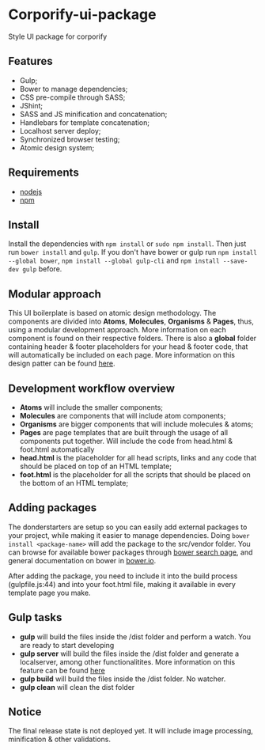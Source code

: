# Corporify-ui-package
Style UI package for corporify

## Features
- Gulp;
- Bower to manage dependencies;
- CSS pre-compile through SASS;
- JShint;
- SASS and JS minification and concatenation;
- Handlebars for template concatenation;
- Localhost server deploy;
- Synchronized browser testing;
- Atomic design system;

## Requirements
- [nodejs](https://nodejs.org/)
- [npm](https://www.npmjs.com/)

## Install
Install the dependencies with `npm install` or `sudo npm install`. Then just run `bower install` and `gulp`. If you don't have bower or gulp run `npm install --global bower`, `npm install --global gulp-cli` and `npm install --save-dev gulp` before.

## Modular approach
This UI boilerplate is based on atomic design methodology. The components are divided into **Atoms**, **Molecules**, **Organisms** & **Pages**, thus, using a modular development approach. More information on each component is found on their respective folders. There is also a **global** folder containing header & footer placeholders for your head & footer code, that will automatically be included on each page. More information on this design patter can be found [here](http://patternlab.io/about.html).

## Development workflow overview
- **Atoms** will include the smaller components;
- **Molecules** are components that will include atom components;
- **Organisms** are bigger components that will include molecules & atoms;
- **Pages** are page templates that are built through the usage of all components put together. Will include the code from head.html & foot.html automatically
- **head.html** is the placeholder for all head scripts, links and any code that should be placed on top of an HTML template;
- **foot.html** is the placeholder for all the scripts that should be placed on the bottom of an HTML template;

## Adding packages
The donderstarters are setup so you can easily add external packages to your project, while making it easier to manage dependencies. Doing
`bower install <package-name>` will add the package to the src/vendor folder. You can browse for available bower packages through [bower search page](http://bower.io/search/), and general documentation on bower in [bower.io](http://bower.io/).

After adding the package, you need to include it into the build process (gulpfile.js:44) and into your foot.html file, making it available in every template page you make.

## Gulp tasks
- **gulp** will build the files inside the /dist folder and perform a watch. You are ready to start developing
- **gulp server** will build the files inside the /dist folder and generate a localserver, among other functionalitites. More information on this feature can be found [here](https://www.browsersync.io/)
- **gulp build** will build the files inside the /dist folder. No watcher.
- **gulp clean** will clean the dist folder

## Notice
The final release state is not deployed yet. It will include image processing, minification & other validations.
